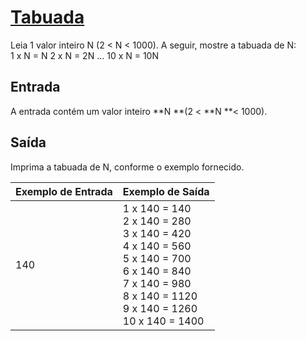 # **<u>Tabuada</u>**

Leia 1 valor inteiro N (2 < N < 1000). A seguir, mostre a tabuada de N:      
1 x N = N      2 x N = 2N        ...       10 x N = 10N

## Entrada

A entrada contém um valor inteiro **N **(2 < **N **< 1000).

## Saída

Imprima a tabuada de N, conforme o exemplo fornecido.

 

| Exemplo de Entrada | Exemplo de Saída                         |
| ------------------ | ---------------------------------------- |
| 140                | 1 x 140 = 140<br />2 x 140 = 280<br />3 x 140 = 420<br />4 x 140 = 560<br />5 x 140 = 700<br />6 x 140 = 840<br />7 x 140 = 980<br />8 x 140 = 1120<br />9 x 140 = 1260<br />10 x 140 = 1400 |